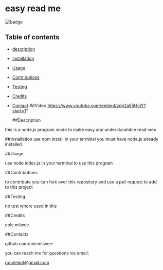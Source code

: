 # easy read me

![badge](https://img.shields.io/badge/license-MIT-brightgreen)

  ## Table of contents

* [description](#Description)
* [Installation](#Installation)
* [Usage](#Usage)
* [Contributions](#contributions)
* [Testing](#Testing)
* [Credits](#Credits) 
* [Contact](#Contacts)
 ##Video
https://www.youtube.com/embed/zdn2a55HcjY?start=1" 
 
  ##Description

this is a node.js program made to make easy and understandable read mes


  ##Installation
use npm install in your terminal you must have node.js already installed

  ##Usage

use node index.js in your terminal to use this program

  ##Contributions

to contribute you can fork over this repository and use a pull request to add to this project

  ##Testing

no test where used in this

  ##Credits

cole milwee

  ##Contacts

github.com/colemilwee:

  you can reach me for questions via email: 

rocolebot@gmail.com

